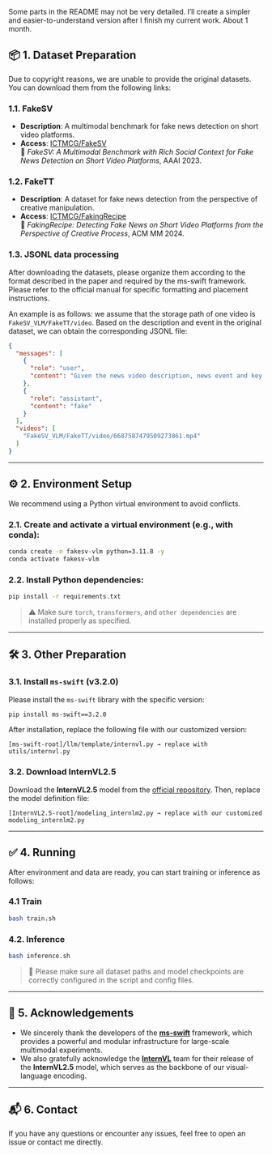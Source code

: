 

Some parts in the README may not be very detailed. I’ll create a simpler and easier-to-understand version after I finish my current work. About 1 month.

## 📦 1. Dataset Preparation

Due to copyright reasons, we are unable to provide the original datasets. You can download them from the following links:

### 1.1. FakeSV

- **Description**: A multimodal benchmark for fake news detection on short video platforms.
- **Access**: [ICTMCG/FakeSV](https://github.com/ICTMCG/FakeSV)  
  📄 *FakeSV: A Multimodal Benchmark with Rich Social Context for Fake News Detection on Short Video Platforms*, AAAI 2023.

### 1.2. FakeTT

- **Description**: A dataset for fake news detection from the perspective of creative manipulation.
- **Access**: [ICTMCG/FakingRecipe](https://github.com/ICTMCG/FakingRecipe)  
  📄 *FakingRecipe: Detecting Fake News on Short Video Platforms from the Perspective of Creative Process*, ACM MM 2024.

### 1.3. JSONL data processing
After downloading the datasets, please organize them according to the format described in the paper and required by the ms-swift framework. Please refer to the official manual for specific formatting and placement instructions. 

An example is as follows: we assume that the storage path of one video is `FakeSV_VLM/FakeTT/video`. Based on the description and event in the original dataset, we can obtain the corresponding JSONL file:

```json
{
  "messages": [
    {
      "role": "user",
      "content": "Given the news video description, news event and key frames, you need to predict the authenticity of the news video. If the video is more likely to be fake news, return fake; otherwise, return real. Please avoid providing ambiguous evaluations such as undetermined. News video description: Jimmy Fallon ripped off Donald Trump's toupee, News event: Trump toupee video, News video key frames: <video>, Your prediction (no need to give your analysis, return real or fake only):"
    },
    {
      "role": "assistant",
      "content": "fake"
    }
  ],
  "videos": [
    "FakeSV_VLM/FakeTT/video/6687587479509273861.mp4"
  ]
}
```

---

## ⚙️ 2. Environment Setup

We recommend using a Python virtual environment to avoid conflicts.

### 2.1. Create and activate a virtual environment (e.g., with conda):

```bash
conda create -n fakesv-vlm python=3.11.8 -y
conda activate fakesv-vlm
```

### 2.2. Install Python dependencies:

```bash
pip install -r requirements.txt
```

> ⚠️ Make sure `torch`, `transformers`, and `other dependencies` are installed properly as specified.

---

## 🛠️ 3. Other Preparation

### 3.1. Install `ms-swift` (v3.2.0)

Please install the `ms-swift` library with the specific version:

```bash
pip install ms-swift==3.2.0
```

After installation, replace the following file with our customized version:

```text
[ms-swift-root]/llm/template/internvl.py → replace with utils/internvl.py
```

### 3.2. Download InternVL2.5

Download the **InternVL2.5** model from the [official repository](https://github.com/OpenGVLab/InternVL). Then, replace the model definition file:

```text
[InternVL2.5-root]/modeling_internlm2.py → replace with our customized modeling_internlm2.py
```

---

## ✅ 4. Running

After environment and data are ready, you can start training or inference as follows:

### 4.1 Train

```bash
bash train.sh
```

### 4.2. Inference

```bash
bash inference.sh
```

> 📌 Please make sure all dataset paths and model checkpoints are correctly configured in the script and config files.

---

## 🙏 5. Acknowledgements

- We sincerely thank the developers of the [**ms-swift**](https://github.com/modelscope/ms-swift) framework, which provides a powerful and modular infrastructure for large-scale multimodal experiments.
- We also gratefully acknowledge the [**InternVL**](https://github.com/OpenGVLab/InternVL) team for their release of the **InternVL2.5** model, which serves as the backbone of our visual-language encoding.

---

## 📬 6. Contact

If you have any questions or encounter any issues, feel free to open an issue or contact me directly.

